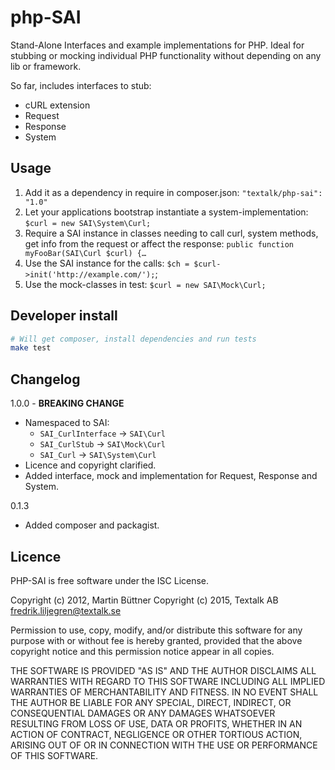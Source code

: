 php-SAI
=======

Stand-Alone Interfaces and example implementations for PHP. Ideal for stubbing or mocking
individual PHP functionality without depending on any lib or framework.

So far, includes interfaces to stub:
* cURL extension
* Request
* Response
* System


Usage
-----

1. Add it as a dependency in require in composer.json: `"textalk/php-sai": "1.0"`
2. Let your applications bootstrap instantiate a system-implementation:
   `$curl = new SAI\System\Curl;`
3. Require a SAI instance in classes needing to call curl, system methods, get info from the
   request or affect the response: `public function myFooBar(SAI\Curl $curl) {…`
4. Use the SAI instance for the calls: `$ch = $curl->init('http://example.com/');`;
5. Use the mock-classes in test: `$curl = new SAI\Mock\Curl;`


Developer install
-----------------

```bash
# Will get composer, install dependencies and run tests
make test
```

Changelog
---------

1.0.0 - **BREAKING CHANGE**

* Namespaced to SAI:
  * `SAI_CurlInterface` -> `SAI\Curl`
  * `SAI_CurlStub`      -> `SAI\Mock\Curl`
  * `SAI_Curl`          -> `SAI\System\Curl`
* Licence and copyright clarified.
* Added interface, mock and implementation for Request, Response and System.

0.1.3

* Added composer and packagist.


Licence
-------

PHP-SAI is free software under the ISC License.

Copyright (c) 2012, Martin Büttner
Copyright (c) 2015, Textalk AB <fredrik.liljegren@textalk.se>

Permission to use, copy, modify, and/or distribute this software for any purpose with or without
fee is hereby granted, provided that the above copyright notice and this permission notice appear
in all copies.

THE SOFTWARE IS PROVIDED "AS IS" AND THE AUTHOR DISCLAIMS ALL WARRANTIES WITH REGARD TO THIS
SOFTWARE INCLUDING ALL IMPLIED WARRANTIES OF MERCHANTABILITY AND FITNESS. IN NO EVENT SHALL THE
AUTHOR BE LIABLE FOR ANY SPECIAL, DIRECT, INDIRECT, OR CONSEQUENTIAL DAMAGES OR ANY DAMAGES
WHATSOEVER RESULTING FROM LOSS OF USE, DATA OR PROFITS, WHETHER IN AN ACTION OF CONTRACT,
NEGLIGENCE OR OTHER TORTIOUS ACTION, ARISING OUT OF OR IN CONNECTION WITH THE USE OR PERFORMANCE OF
THIS SOFTWARE.
